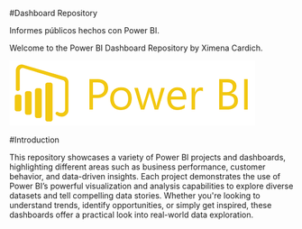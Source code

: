 #Dashboard Repository


Informes públicos hechos con Power BI.

Welcome to the Power BI Dashboard Repository by Ximena Cardich.

![Alt text](image.png)


#Introduction


This repository showcases a variety of Power BI projects and dashboards, highlighting different areas such as business performance, customer behavior, and data-driven insights. Each project demonstrates the use of Power BI’s powerful visualization and analysis capabilities to explore diverse datasets and tell compelling data stories. Whether you're looking to understand trends, identify opportunities, or simply get inspired, these dashboards offer a practical look into real-world data exploration.
